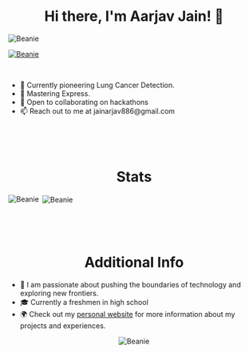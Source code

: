 <h1 align="center">Hi there, I'm Aarjav Jain! 👋</h1>

<p align="left"> <img src="https://komarev.com/ghpvc/?username=BeanieMen&label=Profile%20views&color=0e75b6&style=flat" alt="Beanie" /> </p>

<p align="left"> <a href="https://github.com/ryo-ma/github-profile-trophy"><img src="https://github-profile-trophy.vercel.app/?username=BeanieMen" alt="Beanie" /></a></p>
<br/>

<ul>
  <li>🔭 Currently pioneering Lung Cancer Detection.</li>
  <li>🌱 Mastering Express.</li>
  <li>👯 Open to collaborating on hackathons</li>
  <li>📫 Reach out to me at jainarjav886@gmail.com</li>
</ul>

<div style="align-items: center;">
<h1 align="center"  style="margin-top: 100px;">Stats</h1>
<p><img align="left" src="https://github-readme-stats.vercel.app/api/top-langs?username=BeanieMen&show_icons=true&locale=en&layout=compact" alt="Beanie" /></p>

<p>&nbsp;<img align="center" src="https://github-readme-stats.vercel.app/api?username=BeanieMen&show_icons=true&locale=en" alt="Beanie" /></p>

<h1 align="center" style="margin-top: 100px;">Additional Info</h1>
<ul>
  <li>🚀 I am passionate about pushing the boundaries of technology and exploring new frontiers.</li>
  <li>🎓 Currently a freshmen in high school</li>
  <li>🌍 Check out my <a href="https://beanie-man.vercel.app">personal website</a> for more information about my projects and experiences.</li>
</ul>

<div/>

<p align="center"><img align="center" src="https://github-readme-streak-stats.herokuapp.com/?user=BeanieMen&" alt="Beanie" /></p>
